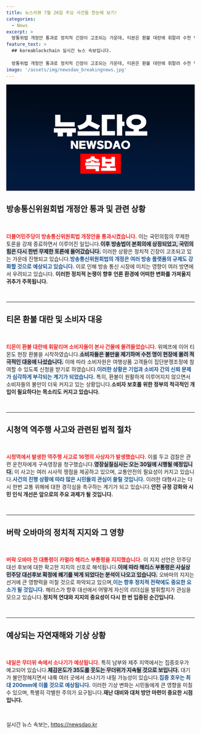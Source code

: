 ```yaml
---
title: 뉴스리뷰 7월 26일 주요 사건들 한눈에 보기!
categories:
  - News
excerpt: >
  방통위법 개정안 통과로 정치적 긴장이 고조되는 가운데, 티몬은 환불 대란에 휘말려 수천 명의 소비자가 몰렸습니다. 오바마의 해리스 지지 선언과 함께, 내일 무더위 속 소나기가 예고되는 날씨도 놓치지 마세요!
feature_text: >
  ## koreablockchain 실시간 뉴스 속보입니다.

  방통위법 개정안 통과로 정치적 긴장이 고조되는 가운데, 티몬은 환불 대란에 휘말려 수천 명의 소비자가 몰렸습니다. 오바마의 해리스 지지 선언과 함께, 내일 무더위 속 소나기가 예고되는 날씨도 놓치지 마세요!
image: '/assets/img/newsdao_breakingnews.jpg'
---
```


<p><img src="/assets/img/newsdao_breakingnews.jpg" alt="koreablockchain 속보" /></p>

<h2 data-ke-size="size26">방송통신위원회법 개정안 통과 및 관련 상황</h2>

<p data-ke-size="size16">&nbsp;</p>

<p><b><span style="color: #ee2323;">더불어민주당이 방송통신위원회법 개정안을 통과시켰습니다.</span></b> 이는 국민의힘의 무제한 토론을 강제 종료하면서 이루어진 일입니다.<b><span style="background-color: #21538527;">이후 방송법이 본회의에 상정되었고, 국민의힘은 다시 한번 무제한 토론에 들어갔습니다.</span></b> 이러한 상황은 정치적 긴장이 고조되고 있는 가운데 진행되고 있습니다.<b><span style="color: #1a5490;">방송통신위원회법의 개정은 여러 방송 플랫폼의 규제도 강화할 것으로 예상되고 있습니다.</span></b> 이로 인해 방송 통신 시장에 미치는 영향이 여러 방면에서 우려되고 있습니다. <b>이러한 정치적 논쟁이 향후 언론 환경에 어떠한 변화를 가져올지 귀추가 주목됩니다.</b></p>

<p data-ke-size="size16">&nbsp;</p>

<hr>

<h2 data-ke-size="size26">티몬 환불 대란 및 소비자 대응</h2>

<p data-ke-size="size16">&nbsp;</p>

<p><b><span style="color: #ee2323;">티몬이 환불 대란에 휘말리며 소비자들이 본사 건물에 몰려들었습니다.</span></b> 위메프에 이어 티몬도 현장 환불을 시작하였습니다.<b><span style="background-color: #21538527;">소비자들은 불만을 제기하며 수천 명이 현장에 몰려 적극적인 대응에 나섰습니다.</span></b> 이에 따라 소비자원은 여행상품 고객들이 집단분쟁조정에 참여할 수 있도록 신청을 받기로 하였습니다.<b><span style="color: #1a5490;">이러한 상황은 기업과 소비자 간의 신뢰 문제가 심각하게 부각되는 계기가 되었습니다.</span></b> 특히, 환불이 원활하게 이루어지지 않으면서 소비자들의 불만이 더욱 커지고 있는 상황입니다.<b>소비자 보호를 위한 정부의 적극적인 개입이 필요하다는 목소리도 커지고 있습니다.</b></p>

<p data-ke-size="size16">&nbsp;</p>

<hr>

<h2 data-ke-size="size26">시청역 역주행 사고와 관련된 법적 절차</h2>

<p data-ke-size="size16">&nbsp;</p>

<p><b><span style="color: #ee2323;">시청역에서 발생한 역주행 사고로 16명의 사상자가 발생했습니다.</span></b> 이를 두고 검찰은 관련 운전자에게 구속영장을 청구했습니다.<b><span style="background-color: #21538527;">영장실질심사는 오는 30일에 시행될 예정입니다.</span></b> 이 사고는 여러 시사적 쟁점을 제공하고 있으며, 교통안전의 필요성이 커지고 있습니다.<b><span style="color: #1a5490;">사건의 진행 상황에 따라 많은 시민들의 관심이 쏠릴 것입니다.</span></b> 이러한 대형사고는 다시 한번 교통 위해에 대한 경각심을 촉구하는 계기가 되고 있습니다.<b>안전 규정 강화와 시민 인식 개선은 앞으로의 주요 과제가 될 것입니다.</b></p>

<p data-ke-size="size16">&nbsp;</p>

<hr>

<h2 data-ke-size="size26">버락 오바마의 정치적 지지와 그 영향</h2>

<p data-ke-size="size16">&nbsp;</p>

<p><b><span style="color: #ee2323;">버락 오바마 전 대통령이 카멀라 해리스 부통령을 지지했습니다.</span></b> 이 지지 선언은 민주당 대선 후보에 대한 확고한 지지의 신호로 해석됩니다.<b><span style="background-color: #21538527;">이에 따라 해리스 부통령은 사실상 민주당 대선후보 확정에 쐐기를 박게 되었다는 분석이 나오고 있습니다.</span></b> 오바마의 지지는 선거에 큰 영향력을 미칠 것으로 파악되고 있으며,<b><span style="color: #1a5490;">이는 향후 정치적 전략에도 중요한 요소가 될 것입니다.</span></b> 해리스가 향후 대선에서 어떻게 자신의 리더십을 발휘할지가 관심을 모으고 있습니다.<b>정치적 연대와 지지의 중요성이 다시 한 번 입증된 순간입니다.</b></p>

<p data-ke-size="size16">&nbsp;</p>

<hr>

<h2 data-ke-size="size26">예상되는 자연재해와 기상 상황</h2>

<p data-ke-size="size16">&nbsp;</p>

<p><b><span style="color: #ee2323;">내일은 무더위 속에서 소나기가 예상됩니다.</span></b> 특히 남부와 제주 지역에서는 집중호우가 예고되어 있습니다.<b><span style="background-color: #21538527;">체감온도가 35도를 웃도는 무더위가 지속될 것으로 보입니다.</span></b> 대기가 불안정해지면서 내륙 여러 곳에서 소나기가 내릴 가능성이 있습니다.<b><span style="color: #1a5490;">집중 호우는 최대 200mm에 이를 것으로 예상됩니다.</span></b> 이러한 기상 변화는 시민들에게 큰 영향을 미칠 수 있으며, 특별히 각별한 주의가 요구됩니다.<b>재난 대비와 대처 방안 마련이 중요한 시점입니다.</b></p>

<p data-ke-size="size16">&nbsp;</p>
실시간 뉴스 속보는, <a href="https://newsdao.kr" rel="dofollow">https://newsdao.kr</a>


